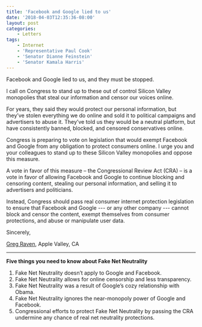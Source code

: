 ```yaml
---
title: 'Facebook and Google lied to us'
date: '2018-04-03T12:35:36-08:00'
layout: post
categories:
    - Letters
tags:
    - Internet
    - 'Representative Paul Cook'
    - 'Senator Dianne Feinstein'
    - 'Senator Kamala Harris'
---
```


Facebook and Google lied to us, and they must be stopped.

I call on Congress to stand up to these out of control Silicon Valley monopolies that steal our information and censor our voices online.

For years, they said they would protect our personal information, but they’ve stolen everything we do online and sold it to political campaigns and advertisers to abuse it. They’ve told us they would be a neutral platform, but have consistently banned, blocked, and censored conservatives online.

Congress is preparing to vote on legislation that would exempt Facebook and Google from any obligation to protect consumers online. I urge you and your colleagues to stand up to these Silicon Valley monopolies and oppose this measure.

A vote in favor of this measure – the Congressional Review Act (CRA) – is a vote in favor of allowing Facebook and Google to continue blocking and censoring content, stealing our personal information, and selling it to advertisers and politicians.

Instead, Congress should pass real consumer internet protection legislation to ensure that Facebook and Google --- or any other company --- cannot block and censor the content, exempt themselves from consumer protections, and abuse or manipulate user data.

Sincerely,

[Greg Raven](https://www.gregraven.org/), Apple Valley, CA

---

**Five things you need to know about Fake Net Neutrality**

1. Fake Net Neutrality doesn’t apply to Google and Facebook.
2. Fake Net Neutrality allows for online censorship and less transparency.
3. Fake Net Neutrality was a result of Google’s cozy relationship with Obama.
4. Fake Net Neutrality ignores the near-monopoly power of Google and Facebook.
5. Congressional efforts to protect Fake Net Neutrality by passing the CRA undermine any chance of real net neutrality protections.
